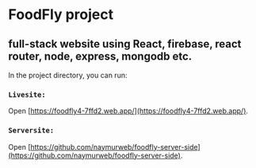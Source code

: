 # FoodFly project 

## full-stack website using React, firebase, react router, node, express, mongodb etc.

In the project directory, you can run:

### `Livesite:`
Open [https://foodfly4-7ffd2.web.app/](https://foodfly4-7ffd2.web.app/).

### `Serversite:`
Open [https://github.com/naymurweb/foodfly-server-side](https://github.com/naymurweb/foodfly-server-side).

